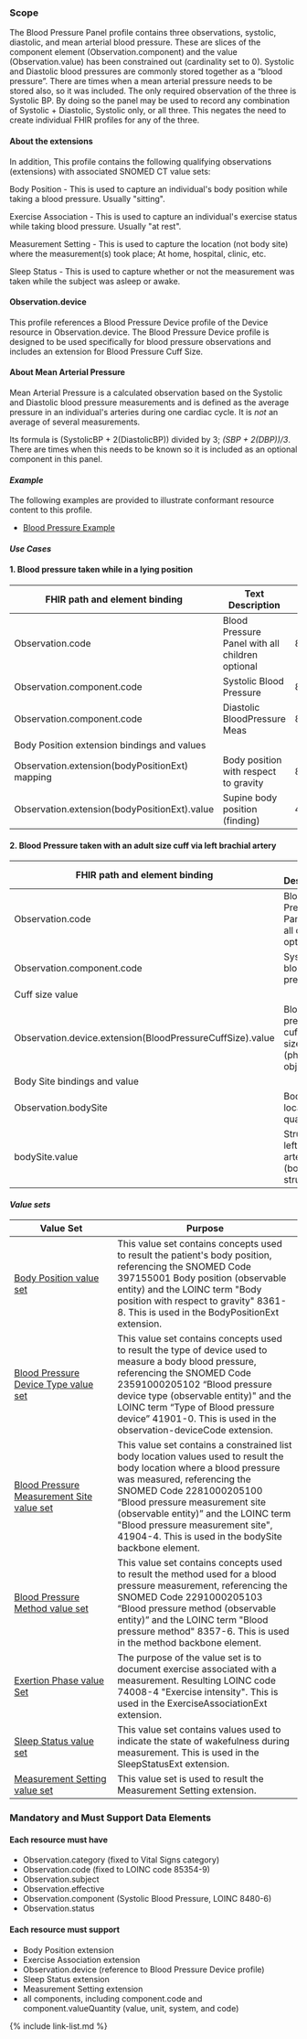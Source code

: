 ### Scope

The Blood Pressure Panel profile contains three observations, systolic, diastolic, and mean arterial blood pressure. These are slices of the component element (Observation.component) and the value (Observation.value) has been constrained out (cardinality set to 0).  Systolic and Diastolic blood pressures are commonly stored together as a “blood pressure”. There are times when a mean arterial pressure needs to be stored also, so it was included.  The only required observation of the three is Systolic BP.  By doing so the panel may be used to record any combination of Systolic + Diastolic, Systolic only, or all three.  This negates the need to create individual FHIR profiles for any of the three.

#### About the extensions

In addition, This profile contains the following qualifying observations (extensions) with associated SNOMED CT value sets:

Body Position - This is used to capture an individual's body position while taking a blood pressure.  Usually "sitting".

Exercise Association - This is used to capture an individual's exercise status while taking blood pressure.  Usually "at rest".

Measurement Setting - This is used to capture the location (not body site) where the measurement(s) took place; At home, hospital, clinic, etc.

Sleep Status - This is used to capture whether or not the measurement was taken while the subject was asleep or awake.

#### Observation.device

This profile references a Blood Pressure Device profile of the Device resource in Observation.device.  The Blood Pressure Device profile is designed to be used specifically for blood pressure observations and includes an extension for Blood Pressure Cuff Size.

#### About Mean Arterial Pressure

Mean Arterial Pressure is a calculated observation based on the Systolic and Diastolic blood pressure measurements and is defined as the average pressure in an individual's arteries during one cardiac cycle.  It is *not* an average of several measurements.

Its formula is (SystolicBP + 2(DiastolicBP)) divided by 3; *(SBP + 2(DBP))/3*.   There are times when this needs to be known so it is included as an optional component in this panel.

#### *Example*

The following examples are provided to illustrate conformant resource content to this profile.

- [Blood Pressure Example](Observation-BloodPressurePanel-example.html)

#### *Use Cases*

<div>
	<h4>1.	Blood pressure taken while in a lying position</h4>
	<table class="grid">
		<thead>
			<tr>
			  <th width="20%">FHIR path and element binding</th>
			  <th width="40%">Text Description</th>
			  <th width="20%">Code</th>
			  <th width="20%">Terminology</th>
			</tr>
		</thead>
		<tbody>
			<tr>
			  <td>Observation.code</td>
			  <td>Blood Pressure Panel with all children optional</td>
			  <td>85354-9</td>
			  <td>LOINC</td>
			</tr>
			<tr>
			  <td>Observation.component.code</td>
			  <td>Systolic Blood Pressure</td>
			  <td>8480-6</td>
			  <td>LOINC</td>
			</tr>
			<tr>
			  <td>Observation.component.code</td>
			  <td>Diastolic BloodPressure Meas</td>
			  <td>8462-4</td>
			  <td>LOINC</td>
			</tr>
			<tr>
			  <td colspan="4">Body Position extension bindings and values</td>
			</tr>
			<tr>
			  <td>Observation.extension(bodyPositionExt) mapping</td>
			  <td>Body position with respect to gravity</td>
			  <td>8361-8</td>
			  <td>LOINC</td>
			</tr>
			<tr>
			  <td>Observation.extension(bodyPositionExt).value</td>
			  <td>Supine body position (finding) </td>
			  <td>40199007</td>
			  <td>SNOMED CT</td>
			</tr>
		</tbody>
	</table>
</div>

<div>
	<h4>2.  Blood Pressure taken with an adult size cuff via left brachial artery</h4>
	<table class="grid">
		<thead>
			<tr>
			  <th width="20%">FHIR path and element binding</th>
			  <th width="40%">Text Description</th>
			  <th width="20%">Code</th>
			  <th width="20%">Terminology</th>
			</tr>
		</thead>
		<tbody>
			<tr>
			  <td>Observation.code</td>
			  <td>Blood Pressure Panel with all children optional</td>
			  <td>85354-9</td>
			  <td>LOINC</td>
			</tr>
			<tr>
			  <td>Observation.component.code</td>
			  <td>Systolic blood pressure</td>
			  <td>8480-6</td>
			  <td>LOINC</td>
			</tr>
			<tr>
			  <td colspan="4">Cuff size value</td>
			</tr>
			<tr>
			  <td>Observation.device.extension(BloodPressureCuffSize).value</td>
			  <td>Blood pressure cuff, adult size (physical object)</td>
			  <td>720737000</td>
			  <td>SNOMED CT</td>
			</tr>
			<tr>
			  <td colspan="4">Body Site bindings and value</td>
			</tr>
			<tr>
			  <td>Observation.bodySite</td>
			  <td>Body location qualifier</td>
			  <td>39112-8</td>
			  <td>LOINC</td>
			</tr>
			<tr>
			  <td>bodySite.value</td>
			  <td>Structure of left brachial artery (body structure)</td>
			  <td>723961002</td>
			  <td>SNOMED CT</td>
			</tr>
		</tbody>
	</table>
</div>


#### ***Value sets***

<div>
	<table class="grid">
		<thead>
			<tr>
			  <th width="20%">Value Set</th>
			  <th width="40%">Purpose</th>
			</tr>
		</thead>
		<tbody>
			<tr>
			  <td><a href="ValueSet-bodyPositionVS.html">Body Position value set</a></td>
			  <td>This value set contains concepts used to result the patient's body position, referencing the SNOMED Code 397155001 Body position (observable entity) and the LOINC term "Body position with respect to gravity" 8361-8. This is used in the BodyPositionExt extension.</td>
			</tr>
			<tr>
			  <td><a href="ValueSet-bpMeasDeviceVS.html">Blood Pressure Device Type value set</a></td>
			  <td>This value set contains concepts used to result the type of device used to measure a body blood pressure, referencing the SNOMED Code 23591000205102 “Blood pressure device type (observable entity)" and the LOINC term “Type of Blood pressure device” 41901-0.  This is used in the observation-deviceCode extension.</td>
			</tr>
			<tr>
			  <td><a href="ValueSet-bpmeasbodylocationprecoord.html">Blood Pressure Measurement Site value set</a></td>
			  <td>This value set contains a constrained list body location values used to result the body location where a blood pressure was measured, referencing the SNOMED Code 2281000205100 “Blood pressure measurement site (observable entity)” and the LOINC term "Blood pressure measurement site", 41904-4.  This is used in the bodySite backbone element.</td>
			</tr>
			<tr>
			  <td><a href="ValueSet-bpMeasMethodVS.html">Blood Pressure Method value set</a></td>
			  <td>This value set contains concepts used to result the method used for a blood pressure measurement, referencing the SNOMED Code 2291000205103 “Blood pressure method (observable entity)” and the LOINC term "Blood pressure method" 8357-6.  This is used in the method backbone element.</td>
			</tr>
			<tr>
			  <td><a href="ValueSet-exertionPhaseVS.html">Exertion Phase value Set</a></td>
			  <td>The purpose of the value set is to document exercise associated with a measurement. Resulting LOINC code 74008-4 "Exercise intensity".  This is used in the ExerciseAssociationExt extension.</td>
			</tr>
			<tr>
			  <td><a href="ValueSet-sleepStatusVS.html">Sleep Status value set</a></td>
			  <td>This value set contains values used to indicate the state of wakefulness during measurement.  This is used in the SleepStatusExt extension.</td>
			</tr>
			<tr>
			  <td><a href="ValueSet-MeasSettingVS.html">Measurement Setting value set</a></td>
			  <td>This value set is used to result the Measurement Setting extension.</td>
			</tr>
		</tbody>
	</table>
</div>


### Mandatory and Must Support Data Elements

#### Each resource must have

- Observation.category (fixed to Vital Signs category)
- Observation.code (fixed to LOINC code 85354-9)
- Observation.subject
- Observation.effective
- Observation.component (Systolic Blood Pressure, LOINC 8480-6)
- Observation.status

#### Each resource must support

- Body Position extension
- Exercise Association extension
- Observation.device (reference to Blood Pressure Device profile)
- Sleep Status extension
- Measurement Setting extension
- all components, including component.code and component.valueQuantity (value, unit, system, and code) 

{% include link-list.md %}
